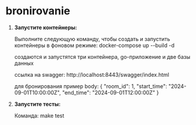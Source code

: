 # bronirovanie




1. **Запустите контейнеры:**

   Выполните следующую команду, чтобы создать и запустить контейнеры в фоновом режиме:
   docker-compose up --build -d

   создаются и запустятся три контейнера, go-приложение и две базы данных
   
   ссылка на swagger:
   http://localhost:8443/swagger/index.html

   для бронирования пример body:
    {
        "room_id": 1,
        "start_time": "2024-09-01T10:00:00Z",
        "end_time": "2024-09-01T12:00:00Z"
    }

2. **Запустите тесты:**

    Команда: make test


